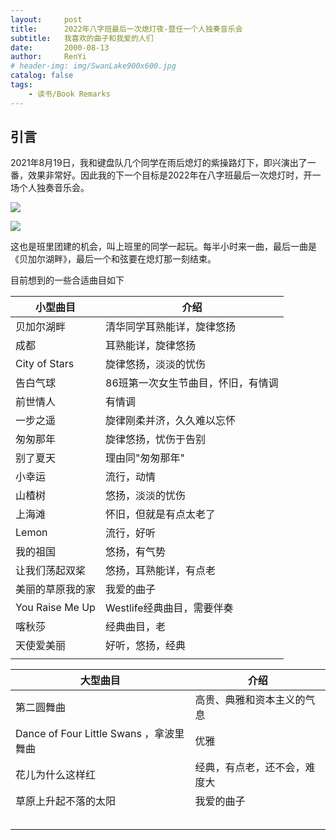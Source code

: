 ```yaml
---
layout:     post
title:      2022年八字班最后一次熄灯夜-暨任一个人独奏音乐会
subtitle:   我喜欢的曲子和我爱的人们
date:       2000-08-13
author:     RenYi
# header-img: img/SwanLake900x600.jpg
catalog: false
tags:
    - 读书/Book Remarks
---
```


## 引言

2021年8月19日，我和键盘队几个同学在雨后熄灯的紫操路灯下，即兴演出了一番，效果非常好。因此我的下一个目标是2022年在八字班最后一次熄灯时，开一场个人独奏音乐会。

![](https://LEGION-GREEN.github.io/img/Improvising20210819-1.jpg)

![](https://LEGION-GREEN.github.io/img/Improvising20210819-2.jpg)

这也是班里团建的机会，叫上班里的同学一起玩。每半小时来一曲，最后一曲是《贝加尔湖畔》，最后一个和弦要在熄灯那一刻结束。

目前想到的一些合适曲目如下

| 小型曲目         | 介绍                               |
| ---------------- | ---------------------------------- |
| 贝加尔湖畔       | 清华同学耳熟能详，旋律悠扬         |
| 成都             | 耳熟能详，旋律悠扬                 |
| City of Stars    | 旋律悠扬，淡淡的忧伤               |
| 告白气球         | 86班第一次女生节曲目，怀旧，有情调 |
| 前世情人         | 有情调                             |
| 一步之遥         | 旋律刚柔并济，久久难以忘怀         |
| 匆匆那年         | 旋律悠扬，忧伤于告别               |
| 别了夏天         | 理由同"匆匆那年"                   |
| 小幸运           | 流行，动情                         |
| 山楂树           | 悠扬，淡淡的忧伤                   |
| 上海滩           | 怀旧，但就是有点太老了             |
| Lemon            | 流行，好听                         |
| 我的祖国         | 悠扬，有气势                       |
| 让我们荡起双桨   | 悠扬，耳熟能详，有点老             |
| 美丽的草原我的家 | 我爱的曲子                         |
| You Raise Me Up  | Westlife经典曲目，需要伴奏         |
| 喀秋莎           | 经典曲目，老                       |
| 天使爱美丽       | 好听，悠扬，经典                   |
|                  |                                    |

| 大型曲目                                | 介绍                         |
| --------------------------------------- | ---------------------------- |
| 第二圆舞曲                              | 高贵、典雅和资本主义的气息   |
| Dance of Four Little Swans ，拿波里舞曲 | 优雅                         |
| 花儿为什么这样红                        | 经典，有点老，还不会，难度大 |
| 草原上升起不落的太阳                    | 我爱的曲子                   |
|                                         |                              |
|                                         |                              |
|                                         |                              |
|                                         |                              |
|                                         |                              |


